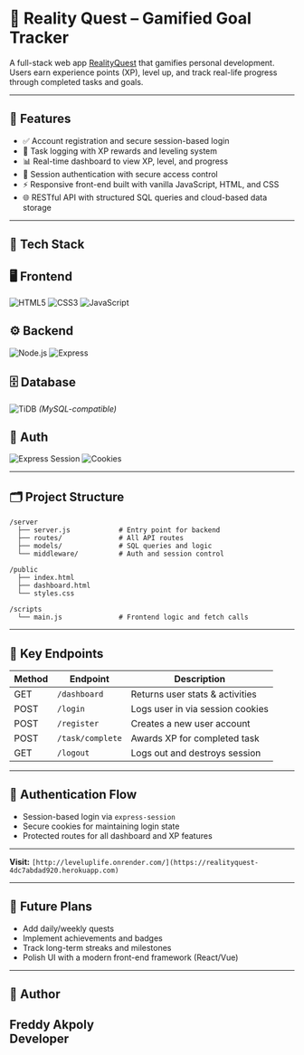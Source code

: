 # 🌱 Reality Quest – Gamified Goal Tracker

A full-stack web app [RealityQuest]([https://realityquest-4dc7abdad920.herokuapp.com](https://leveluplife.onrender.com)) that gamifies personal development. Users earn experience points (XP), level up, and track real-life progress through completed tasks and goals.

---

## 🚀 Features

- ✅ Account registration and secure session-based login  
- 📘 Task logging with XP rewards and leveling system  
- 📊 Real-time dashboard to view XP, level, and progress  
- 🔐 Session authentication with secure access control  
- ⚡ Responsive front-end built with vanilla JavaScript, HTML, and CSS  
- 🌐 RESTful API with structured SQL queries and cloud-based data storage  

---

## 🧰 Tech Stack

## 🖥️ Frontend
![HTML5](https://img.shields.io/badge/HTML5-E34F26?logo=html5&logoColor=white)
![CSS3](https://img.shields.io/badge/CSS3-1572B6?logo=css3&logoColor=white)
![JavaScript](https://img.shields.io/badge/JavaScript-F7DF1E?logo=javascript&logoColor=black)

## ⚙️ Backend
![Node.js](https://img.shields.io/badge/Node.js-339933?logo=node.js&logoColor=white)
![Express](https://img.shields.io/badge/Express.js-grey?logoColor=white)


## 🗄️ Database
![TiDB](https://img.shields.io/badge/TiDB-FF3E00?logo=mysql&logoColor=white) *(MySQL-compatible)*

## 🔐 Auth
![Express Session](https://img.shields.io/badge/express--session-000000?logo=express&logoColor=white)
![Cookies](https://img.shields.io/badge/Encrypted%20Cookies-8A2BE2?logo=cookiecutter&logoColor=white)


---

## 🗂 Project Structure

```
/server
  ├── server.js            # Entry point for backend
  ├── routes/              # All API routes
  ├── models/              # SQL queries and logic
  └── middleware/          # Auth and session control

/public
  ├── index.html
  ├── dashboard.html
  └── styles.css

/scripts
  └── main.js              # Frontend logic and fetch calls
```

---

## 📌 Key Endpoints

| Method | Endpoint             | Description                        |
|--------|----------------------|------------------------------------|
| GET    | `/dashboard`         | Returns user stats & activities    |
| POST   | `/login`             | Logs user in via session cookies   |
| POST   | `/register`          | Creates a new user account         |
| POST   | `/task/complete`     | Awards XP for completed task       |
| GET    | `/logout`            | Logs out and destroys session      |

---

## 🔐 Authentication Flow

- Session-based login via `express-session`
- Secure cookies for maintaining login state
- Protected routes for all dashboard and XP features

---

 **Visit:** `[http://leveluplife.onrender.com/](https://realityquest-4dc7abdad920.herokuapp.com)`

---

## 🧠 Future Plans

- Add daily/weekly quests
- Implement achievements and badges
- Track long-term streaks and milestones
- Polish UI with a modern front-end framework (React/Vue)

---

## 👤 Author

**Freddy Akpoly**  
Developer  
---
